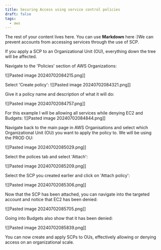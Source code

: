```yaml
---
title: Securing Access using service control policies
draft: false
tags:
  - aws
---
```

 
The rest of your content lives here. You can use **Markdown** here :)We can prevent accounts from accessing services through the use of SCP. 

If you apply a SCP to an Organizational Unit (OU), everything down the tree will be affected.

Navigate to the 'Policies' section of AWS Organizations:

![[Pasted image 20240702084215.png]]

Select 'Create policy':
![[Pasted image 20240702084321.png]]

Give it a policy name and description of what it will do:

![[Pasted image 20240702084757.png]]

For this example I will be allowing all services while denying EC2 and Budgets:
![[Pasted image 20240702084844.png]]

Navigate back to the main page in AWS Organisations and select which Organizational Unit (OU) you want to apply the policy to. We will be using the PROD OU:

![[Pasted image 20240702085029.png]]

Select the polices tab and select 'Attach':

![[Pasted image 20240702085209.png]]

Select the SCP you created earlier and click on 'Attach policy':

![[Pasted image 20240702085306.png]]

Now that the SCP has been attached, you can navigate into the targeted account and notice that EC2 has been denied:

![[Pasted image 20240702085705.png]]

Going into Budgets also show that it has been denied:

![[Pasted image 20240702085839.png]]

You can now create and apply SCPs to OUs, effectively allowing or denying access on an organizational scale. 
